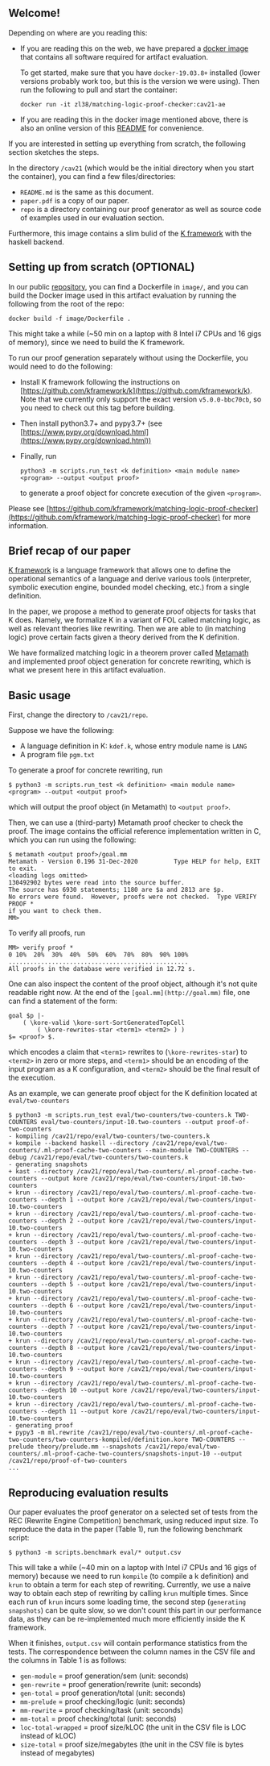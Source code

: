 ## Welcome!

Depending on where are you reading this:

- If you are reading this on the web, we have prepared a [docker image](https://hub.docker.com/r/zl38/matching-logic-proof-checker) that contains all software required for artifact evaluation.

    To get started, make sure that you have `docker-19.03.8+` installed (lower versions probably work too, but this is the version we were using). Then run the following to pull and start the container:

    ```
    docker run -it zl38/matching-logic-proof-checker:cav21-ae
    ```

- If you are reading this in the docker image mentioned above, there is also an online version of this [README](https://github.com/kframework/matching-logic-proof-checker/blob/cav21-ae/image/README.md) for convenience.

If you are interested in setting up everything from scratch, the following section sketches the steps.

In the directory `/cav21` (which would be the initial directory when you start the container), you can find a few files/directories:

- `README.md` is the same as this document.
- `paper.pdf` is a copy of our paper.
- `repo` is a directory containing our proof generator as well as source code of examples used in our evaluation section.

Furthermore, this image contains a slim bulid of the [K framework](https://kframework.org/) with the haskell backend.

## Setting up from scratch (OPTIONAL)

In our public [repository](https://github.com/kframework/matching-logic-proof-checker/tree/cav21-ae), you can find a Dockerfile in `image/`, and you can build the Docker image used in this artifact evaluation by running the following from the root of the repo:

```
docker build -f image/Dockerfile .
```

This might take a while (~50 min on a laptop with 8 Intel i7 CPUs and 16 gigs of memory), since we need to build the K framework.

To run our proof generation separately without using the Dockerfile, you would need to do the following:

- Install K framework following the instructions on [https://github.com/kframework/k](https://github.com/kframework/k). Note that we currently only support the exact version `v5.0.0-bbc70cb`, so you need to check out this tag before building.
- Then install python3.7+ and pypy3.7+ (see [https://www.pypy.org/download.html](https://www.pypy.org/download.html))
- Finally, run

    ```
    python3 -m scripts.run_test <k definition> <main module name> <program> --output <output proof>
    ```

    to generate a proof object for concrete execution of the given `<program>`.

Please see [https://github.com/kframework/matching-logic-proof-checker](https://github.com/kframework/matching-logic-proof-checker)
for more information.

## Brief recap of our paper

[K framework](https://kframework.org/) is a language framework that allows one to define the operational semantics of a language and derive various tools (interpreter, symbolic execution engine, bounded model checking, etc.) from a single definition.

In the paper, we propose a method to generate proof objects for tasks that K does. Namely, we formalize K in a variant of FOL called matching logic, as well as relevant theories like rewriting. Then we are able to (in matching logic) prove certain facts given a theory derived from the K definition.

We have formalized matching logic in a theorem prover called [Metamath](http://us.metamath.org/) and implemented proof object generation for concrete rewriting, which is what we present here in this artifact evaluation.

## Basic usage

First, change the directory to `/cav21/repo`.

Suppose we have the following:

- A language definition in K: `kdef.k`, whose entry module name is `LANG`
- A program file `pgm.txt`

To generate a proof for concrete rewriting, run

```
$ python3 -m scripts.run_test <k definition> <main module name> <program> --output <output proof>
```

which will output the proof object (in Metamath) to `<output proof>`.

Then, we can use a (third-party) Metamath proof checker to check the proof. The image contains the official reference implementation written in C, which you can run using the following:

```
$ metamath <output proof>/goal.mm
Metamath - Version 0.196 31-Dec-2020          Type HELP for help, EXIT to exit.
<loading logs omitted>
130492902 bytes were read into the source buffer.
The source has 6930 statements; 1180 are $a and 2813 are $p.
No errors were found.  However, proofs were not checked.  Type VERIFY PROOF *
if you want to check them.
MM>
```

To verify all proofs, run

```
MM> verify proof *
0 10%  20%  30%  40%  50%  60%  70%  80%  90% 100%
..................................................
All proofs in the database were verified in 12.72 s.
```

One can also inspect the content of the proof object, although it's not quite readable right now. At the end of the `[goal.mm](http://goal.mm)` file, one can find a statement of the form:

```
goal $p |-
	( \kore-valid \kore-sort-SortGeneratedTopCell
		( \kore-rewrites-star <term1> <term2> ) )
$= <proof> $.
```

which encodes a claim that `<term1>` rewrites to (`\kore-rewrites-star`) to `<term2>` in zero or more steps, and `<term1>` should be an encoding of the input program as a K configuration, and `<term2>` should be the final result of the execution.

As an example, we can generate proof object for the K definition located at `eval/two-counters`

```
$ python3 -m scripts.run_test eval/two-counters/two-counters.k TWO-COUNTERS eval/two-counters/input-10.two-counters --output proof-of-two-counters
- kompiling /cav21/repo/eval/two-counters/two-counters.k
+ kompile --backend haskell --directory /cav21/repo/eval/two-counters/.ml-proof-cache-two-counters --main-module TWO-COUNTERS --debug /cav21/repo/eval/two-counters/two-counters.k
- generating snapshots
+ kast --directory /cav21/repo/eval/two-counters/.ml-proof-cache-two-counters --output kore /cav21/repo/eval/two-counters/input-10.two-counters
+ krun --directory /cav21/repo/eval/two-counters/.ml-proof-cache-two-counters --depth 1 --output kore /cav21/repo/eval/two-counters/input-10.two-counters
+ krun --directory /cav21/repo/eval/two-counters/.ml-proof-cache-two-counters --depth 2 --output kore /cav21/repo/eval/two-counters/input-10.two-counters
+ krun --directory /cav21/repo/eval/two-counters/.ml-proof-cache-two-counters --depth 3 --output kore /cav21/repo/eval/two-counters/input-10.two-counters
+ krun --directory /cav21/repo/eval/two-counters/.ml-proof-cache-two-counters --depth 4 --output kore /cav21/repo/eval/two-counters/input-10.two-counters
+ krun --directory /cav21/repo/eval/two-counters/.ml-proof-cache-two-counters --depth 5 --output kore /cav21/repo/eval/two-counters/input-10.two-counters
+ krun --directory /cav21/repo/eval/two-counters/.ml-proof-cache-two-counters --depth 6 --output kore /cav21/repo/eval/two-counters/input-10.two-counters
+ krun --directory /cav21/repo/eval/two-counters/.ml-proof-cache-two-counters --depth 7 --output kore /cav21/repo/eval/two-counters/input-10.two-counters
+ krun --directory /cav21/repo/eval/two-counters/.ml-proof-cache-two-counters --depth 8 --output kore /cav21/repo/eval/two-counters/input-10.two-counters
+ krun --directory /cav21/repo/eval/two-counters/.ml-proof-cache-two-counters --depth 9 --output kore /cav21/repo/eval/two-counters/input-10.two-counters
+ krun --directory /cav21/repo/eval/two-counters/.ml-proof-cache-two-counters --depth 10 --output kore /cav21/repo/eval/two-counters/input-10.two-counters
+ krun --directory /cav21/repo/eval/two-counters/.ml-proof-cache-two-counters --depth 11 --output kore /cav21/repo/eval/two-counters/input-10.two-counters
- generating proof
+ pypy3 -m ml.rewrite /cav21/repo/eval/two-counters/.ml-proof-cache-two-counters/two-counters-kompiled/definition.kore TWO-COUNTERS --prelude theory/prelude.mm --snapshots /cav21/repo/eval/two-counters/.ml-proof-cache-two-counters/snapshots-input-10 --output /cav21/repo/proof-of-two-counters
...
```

## Reproducing evaluation results

Our paper evaluates the proof generator on a selected set of tests from the REC (Rewrite Engine Competition) benchmark, using reduced input size. To reproduce the data in the paper (Table 1), run the following benchmark script:

```
$ python3 -m scripts.benchmark eval/* output.csv
```

This will take a while (~40 min on a laptop with Intel i7 CPUs and 16 gigs of memory) because we need to run `kompile` (to compile a k definition) and `krun` to obtain a term for each step of rewriting. Currently, we use a naive way to obtain each step of rewriting by calling `krun` multiple times. Since each run of `krun` incurs some loading time, the second step (`generating snapshots`) can be quite slow, so we don't count this part in our performance data, as they can be re-implemented much more efficiently inside the K framework.

When it finishes, `output.csv` will contain performance statistics from the tests. The correspondence between the column names in the CSV file and the columns in Table 1 is as follows:

- `gen-module` = proof generation/sem (unit: seconds)
- `gen-rewrite` = proof generation/rewrite (unit: seconds)
- `gen-total` = proof generation/total (unit: seconds)
- `mm-prelude` = proof checking/logic (unit: seconds)
- `mm-rewrite` = proof checking/task (unit: seconds)
- `mm-total` = proof checking/total (unit: seconds)
- `loc-total-wrapped` = proof size/kLOC (the unit in the CSV file is LOC instead of kLOC)
- `size-total` = proof size/megabytes (the unit in the CSV file is bytes instead of megabytes)
